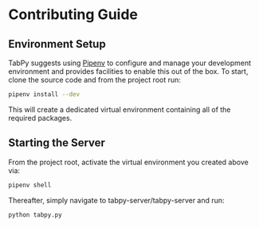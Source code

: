 # Contributing Guide

## Environment Setup

TabPy suggests using [Pipenv](https://docs.pipenv.org) to configure and manage your development environment and provides facilities to enable this out of the box. To start, clone the source code and from the project root run:

```sh
pipenv install --dev
```

This will create a dedicated virtual environment containing all of the required packages.

## Starting the Server

From the project root, activate the virtual environment you created above via:

```sh
pipenv shell
```

Thereafter, simply navigate to tabpy-server/tabpy-server and run:

```sh
python tabpy.py
```

